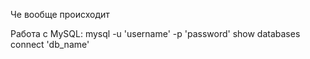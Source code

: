 Че вообще происходит

Работа с MySQL:
mysql -u 'username' -p 'password'
show databases
connect 'db_name'
